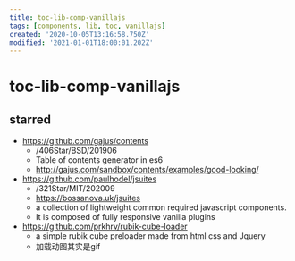 ```yaml
---
title: toc-lib-comp-vanillajs
tags: [components, lib, toc, vanillajs]
created: '2020-10-05T13:16:58.750Z'
modified: '2021-01-01T18:00:01.202Z'
---
```


# toc-lib-comp-vanillajs

## starred

- https://github.com/gajus/contents
  - /406Star/BSD/201906
  - Table of contents generator in es6
  - http://gajus.com/sandbox/contents/examples/good-looking/
- https://github.com/paulhodel/jsuites
  - /321Star/MIT/202009
  - https://bossanova.uk/jsuites
  - a collection of lightweight common required javascript components. 
  - It is composed of fully responsive vanilla plugins
- https://github.com/prkhrv/rubik-cube-loader
  - a simple rubik cube preloader made from html css and Jquery
  - 加载动图其实是gif
